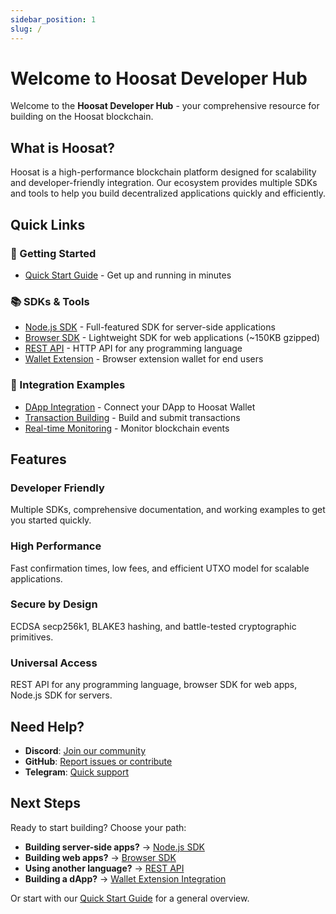 ```yaml
---
sidebar_position: 1
slug: /
---
```


# Welcome to Hoosat Developer Hub

Welcome to the **Hoosat Developer Hub** - your comprehensive resource for building on the Hoosat blockchain.

## What is Hoosat?

Hoosat is a high-performance blockchain platform designed for scalability and developer-friendly integration. Our ecosystem provides multiple SDKs and tools to help you build decentralized applications quickly and efficiently.

## Quick Links

### 🚀 Getting Started
- [Quick Start Guide](./quick-start.md) - Get up and running in minutes

### 📚 SDKs & Tools
- [Node.js SDK](./sdk-js) - Full-featured SDK for server-side applications
- [Browser SDK](./sdk-web/intro.md) - Lightweight SDK for web applications (~150KB gzipped)
- [REST API](./rest-api/intro.md) - HTTP API for any programming language
- [Wallet Extension](./wallet-extension/intro.md) - Browser extension wallet for end users

### 🔌 Integration Examples
- [DApp Integration](./wallet-extension/dapp-integration.md) - Connect your DApp to Hoosat Wallet
- [Transaction Building](./sdk-js/guides/transactions.md) - Build and submit transactions
- [Real-time Monitoring](./sdk-js/guides/real-time-monitoring.md) - Monitor blockchain events

## Features

### Developer Friendly
Multiple SDKs, comprehensive documentation, and working examples to get you started quickly.

### High Performance
Fast confirmation times, low fees, and efficient UTXO model for scalable applications.

### Secure by Design
ECDSA secp256k1, BLAKE3 hashing, and battle-tested cryptographic primitives.

### Universal Access
REST API for any programming language, browser SDK for web apps, Node.js SDK for servers.

## Need Help?

- **Discord**: [Join our community](https://discord.gg/mFBfNpNA)
- **GitHub**: [Report issues or contribute](https://github.com/Namp88)
- **Telegram**: [Quick support](https://t.me/HoosatNetwork)

## Next Steps

Ready to start building? Choose your path:

- **Building server-side apps?** → [Node.js SDK](./sdk-js)
- **Building web apps?** → [Browser SDK](./sdk-web/intro.md)
- **Using another language?** → [REST API](./rest-api/intro.md)
- **Building a dApp?** → [Wallet Extension Integration](./wallet-extension/dapp-integration.md)

Or start with our [Quick Start Guide](./quick-start.md) for a general overview.
